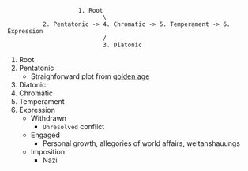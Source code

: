 
 
                        1. Root
                               \
              2. Pentatonic -> 4. Chromatic -> 5. Temperament -> 6. Expression
                               /
                               3. Diatonic


1. Root
2. Pentatonic
   - Straighforward plot from [golden age](https://www.sparknotes.com/film/casablanca/section1/)
3. Diatonic
4. Chromatic
5. Temperament
6. Expression
    - Withdrawn
       - `Unresolved` conflict 
    - Engaged
       - Personal growth, allegories of world affairs, weltanshauungs
    - Imposition
       - Nazi 
